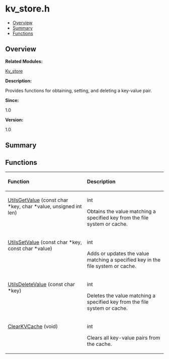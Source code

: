 # kv\_store.h<a name="ZH-CN_TOPIC_0000001054598133"></a>

-   [Overview](#section862287878165628)
-   [Summary](#section1736678644165628)
-   [Functions](#func-members)

## **Overview**<a name="section862287878165628"></a>

**Related Modules:**

[Kv\_store](Kv_store.md)

**Description:**

Provides functions for obtaining, setting, and deleting a key-value pair. 

**Since:**

1.0

**Version:**

1.0

## **Summary**<a name="section1736678644165628"></a>

## Functions<a name="func-members"></a>

<a name="table1095070005165628"></a>
<table><thead align="left"><tr id="row147108039165628"><th class="cellrowborder" valign="top" width="50%" id="mcps1.1.3.1.1"><p id="p1013800797165628"><a name="p1013800797165628"></a><a name="p1013800797165628"></a>Function</p>
</th>
<th class="cellrowborder" valign="top" width="50%" id="mcps1.1.3.1.2"><p id="p2121857461165628"><a name="p2121857461165628"></a><a name="p2121857461165628"></a>Description</p>
</th>
</tr>
</thead>
<tbody><tr id="row2066893981165628"><td class="cellrowborder" valign="top" width="50%" headers="mcps1.1.3.1.1 "><p id="p609576094165628"><a name="p609576094165628"></a><a name="p609576094165628"></a><a href="Kv_store.md#ga6e7d17b85aeb91c0cfa912ac141d41eb">UtilsGetValue</a> (const char *key, char *value, unsigned int len)</p>
</td>
<td class="cellrowborder" valign="top" width="50%" headers="mcps1.1.3.1.2 "><p id="p2060194861165628"><a name="p2060194861165628"></a><a name="p2060194861165628"></a>int </p>
<p id="p1195854214165628"><a name="p1195854214165628"></a><a name="p1195854214165628"></a>Obtains the value matching a specified key from the file system or cache. </p>
</td>
</tr>
<tr id="row31065939165628"><td class="cellrowborder" valign="top" width="50%" headers="mcps1.1.3.1.1 "><p id="p1459790341165628"><a name="p1459790341165628"></a><a name="p1459790341165628"></a><a href="Kv_store.md#ga32e7222aed175357499f5ced0e85775f">UtilsSetValue</a> (const char *key, const char *value)</p>
</td>
<td class="cellrowborder" valign="top" width="50%" headers="mcps1.1.3.1.2 "><p id="p666229653165628"><a name="p666229653165628"></a><a name="p666229653165628"></a>int </p>
<p id="p39219150165628"><a name="p39219150165628"></a><a name="p39219150165628"></a>Adds or updates the value matching a specified key in the file system or cache. </p>
</td>
</tr>
<tr id="row783928885165628"><td class="cellrowborder" valign="top" width="50%" headers="mcps1.1.3.1.1 "><p id="p1750453162165628"><a name="p1750453162165628"></a><a name="p1750453162165628"></a><a href="Kv_store.md#ga803cc2bcb5206b0378ec25df7a179834">UtilsDeleteValue</a> (const char *key)</p>
</td>
<td class="cellrowborder" valign="top" width="50%" headers="mcps1.1.3.1.2 "><p id="p1023408341165628"><a name="p1023408341165628"></a><a name="p1023408341165628"></a>int </p>
<p id="p1176839597165628"><a name="p1176839597165628"></a><a name="p1176839597165628"></a>Deletes the value matching a specified key from the file system or cache. </p>
</td>
</tr>
<tr id="row1299465186165628"><td class="cellrowborder" valign="top" width="50%" headers="mcps1.1.3.1.1 "><p id="p1063206938165628"><a name="p1063206938165628"></a><a name="p1063206938165628"></a><a href="Kv_store.md#gaebe12bab9a2e181d1fea1095a5ce4d5a">ClearKVCache</a> (void)</p>
</td>
<td class="cellrowborder" valign="top" width="50%" headers="mcps1.1.3.1.2 "><p id="p577712013165628"><a name="p577712013165628"></a><a name="p577712013165628"></a>int </p>
<p id="p188633151165628"><a name="p188633151165628"></a><a name="p188633151165628"></a>Clears all key-value pairs from the cache. </p>
</td>
</tr>
</tbody>
</table>

